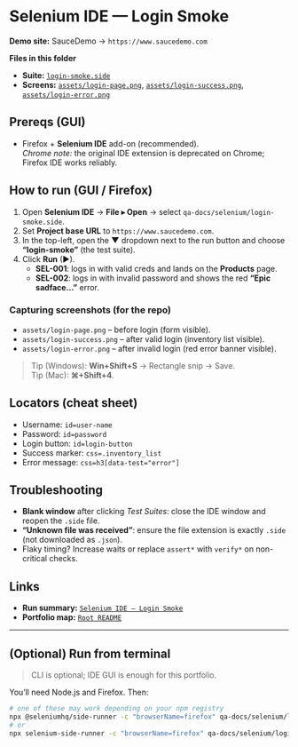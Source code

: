 # Selenium IDE — Login Smoke

**Demo site:** SauceDemo → `https://www.saucedemo.com`

**Files in this folder**
- **Suite:** [`login-smoke.side`](./login-smoke.side)
- **Screens:** [`assets/login-page.png`](./assets/login-page.png), [`assets/login-success.png`](./assets/login-success.png), [`assets/login-error.png`](./assets/login-error.png)

## Prereqs (GUI)
- Firefox + **Selenium IDE** add-on (recommended).  
  *Chrome note:* the original IDE extension is deprecated on Chrome; Firefox IDE works reliably.

## How to run (GUI / Firefox)
1) Open **Selenium IDE** → **File ▸ Open** → select `qa-docs/selenium/login-smoke.side`.
2) Set **Project base URL** to `https://www.saucedemo.com`.
3) In the top-left, open the **▼** dropdown next to the run button and choose **“login-smoke”** (the test suite).
4) Click **Run** (▶).  
   - **SEL-001**: logs in with valid creds and lands on the **Products** page.  
   - **SEL-002**: logs in with invalid password and shows the red **“Epic sadface…”** error.

### Capturing screenshots (for the repo)
- `assets/login-page.png` – before login (form visible).
- `assets/login-success.png` – after valid login (inventory list visible).
- `assets/login-error.png` – after invalid login (red error banner visible).

> Tip (Windows): **Win+Shift+S** → Rectangle snip → Save.  
> Tip (Mac): **⌘+Shift+4**.

## Locators (cheat sheet)
- Username: `id=user-name`  
- Password: `id=password`  
- Login button: `id=login-button`  
- Success marker: `css=.inventory_list`  
- Error message: `css=h3[data-test="error"]`

## Troubleshooting
- **Blank window** after clicking *Test Suites*: close the IDE window and reopen the `.side` file.
- **“Unknown file was received”**: ensure the file extension is exactly `.side` (not downloaded as `.json`).
- Flaky timing? Increase waits or replace `assert*` with `verify*` on non-critical checks.

## Links
- **Run summary:** [`Selenium IDE — Login Smoke`](../../test-summaries/selenium-ide-login-smoke.md)
- **Portfolio map:** [`Root README`](../../README.md)

---

## (Optional) Run from terminal
> CLI is optional; IDE GUI is enough for this portfolio.

You’ll need Node.js and Firefox. Then:
```bash
# one of these may work depending on your npm registry
npx @seleniumhq/side-runner -c "browserName=firefox" qa-docs/selenium/login-smoke.side
# or
npx selenium-side-runner -c "browserName=firefox" qa-docs/selenium/login-smoke.side
